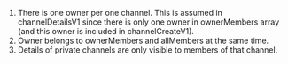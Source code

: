 1. There is one owner per one channel. This is assumed in channelDetailsV1 since there is only one owner in ownerMembers array (and this owner is included in channelCreateV1).
2. Owner belongs to ownerMembers and allMembers at the same time.
3. Details of private channels are only visible to members of that channel.